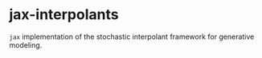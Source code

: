 # jax-interpolants

``jax`` implementation of the stochastic interpolant framework for generative modeling.
